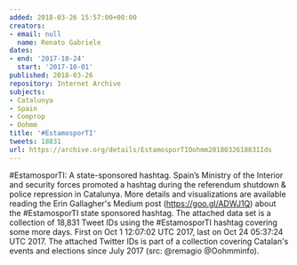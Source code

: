 ```yaml
---
added: 2018-03-26 15:57:00+00:00
creators:
- email: null
  name: Renato Gabriele
dates:
- end: '2017-10-24'
  start: '2017-10-01'
published: 2018-03-26
repository: Internet Archive
subjects:
- Catalunya
- Spain
- Comprop
- Oohmm
title: '#EstamosporTI'
tweets: 18831
url: https://archive.org/details/EstamosporTIOohmm2018032618831Ids
---
```


#EstamosporTI: A state-sponsored hashtag. Spain’s Ministry of the Interior and security forces promoted a hashtag during the referendum shutdown & police repression in Catalunya. More details and visualizations are available reading the Erin Gallagher's Medium post (https://goo.gl/ADWJ1Q) about the #EstamosporTI state sponsored hashtag. The attached data set is a collection of 18,831 Tweet IDs using the #EstamosporTI hashtag covering some more days. First on Oct 1 12:07:02 UTC 2017, last on Oct 24 05:37:24 UTC 2017. The attached Twitter IDs is part of a collection covering Catalan's events and elections since July 2017 (src: @remagio @Oohmminfo).
